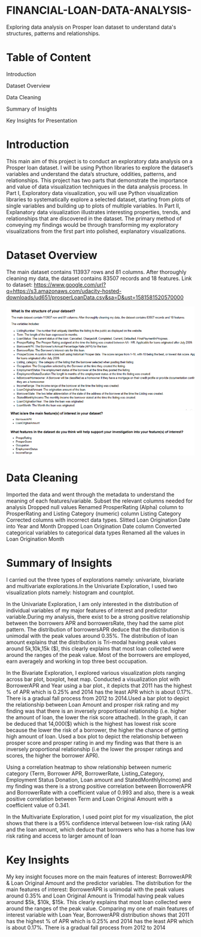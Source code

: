 # FINANCIAL-LOAN-DATA-ANALYSIS-
Exploring data analysis on Prosper loan dataset to understand data's structures, patterns and relationships.
# Table of Content
Introduction

Dataset Overview

Data Cleaning

Summary of Insights

Key Insights for Presentation

# Introduction
This main aim of this project is to conduct an exploratory data analysis on a Prosper loan dataset. I will be using Python libraries to explore the dataset’s variables and understand the data’s structure, oddities, patterns, and relationships.
This project has two parts that demonstrate the importance and value of data visualization techniques in the data analysis process.
In Part I, Exploratory data visualization, you will use Python visualization libraries to systematically explore a selected dataset, starting from plots of single variables and building up to plots of multiple variables.
In Part II, Explanatory data visualization illustrates interesting properties, trends, and relationships that are discovered in the dataset. The primary method of conveying my findings would be through transforming my exploratory visualizations from the first part into polished, explanatory visualizations.

# Dataset Overview
The main dataset contains 113937 rows and 81 columns. After thoroughly cleaning my data, the dataset contains 83507 records and 18 features.
Link to dataset: https://www.google.com/url?q=https://s3.amazonaws.com/udacity-hosted-downloads/ud651/prosperLoanData.csv&sa=D&ust=1581581520570000

![](Images/Screenshot%20(234).png)
![](Images/Screenshot%20(235).png)

# Data Cleaning
Imported the data and went through the metadata to understand the meaning of each features/variable.
Subset the relevant columns needed for analysis
Dropped null values
Renamed ProsperRating (Alpha) column to ProsperRating and Listing Category (numeric) column Listing Category
Corrected columns with incorrect data types.
Slitted Loan Origination Date into Year and Month
Dropped Loan Origination Date column
Converted categorical variables to categorical data types
Renamed all the values in Loan Origination Month

# Summary of Insights
I carried out the three types of explorations namely: univariate, bivariate and multivariate explorations.In the Univariate Exploration, I used two visualization plots namely: histogram and countplot.

In the Univariate Exploration, I am only interested in the distribution of individual variables of my major features of interest and predictor variable.During my analysis, there exist to be a strong positive relationship between the borrowers APR and borrowersRate, they had the same plot pattern. The distribution of borrowersAPR deduce that the distribution is unimodal with the peak values around 0.35%. The distribution of loan amount explains that the distribution is Tri-modal having peak values around 5k,10k,15k ($), this clearly explains that most loan collected were around the ranges of the peak value. Most of the borrowers are employed, earn averagely and working in top three best occupation.

In the Bivariate Exploration, I explored various visualization plots ranging across bar plot, boxplot, heat map. Conducted a visualization plot with BorrowerAPR and Year using a bar plot., it depicts that 2011 has the highest % of APR which is 0.25% and 2014 has the least APR which is about 0.17%. There is a gradual fall process from 2012 to 2014.Used a bar plot to depict the relationship between Loan Amount and prosper risk rating and my finding was that there is an inversely proportional relationship (i.e. higher the amount of loan, the lower the risk score attached). In the graph, it can be deduced that 14,000($) which is the highest has lowest risk score because the lower the risk of a borrower, the higher the chance of getting high amount of loan. Used a box plot to depict the relationship between prosper score and prosper rating in and my finding was that there is an inversely proportional relationship (i.e the lower the prosper ratings and scores, the higher the borrower APR).

Using a correlation heatmap to show relationship between numeric category (Term, Borrower APR, BorrowerRate, Listing_Category, Employment Status Donation, Loan amount and StatedMonthlyIncome) and my finding was there is a strong positive correlation between BorrowerAPR and BorrowerRate with a coefficient value of 0.993 and also, there is a weak positive correlation between Term and Loan Original Amount with a coefficient value of 0.341.

In the Multivariate Exploration, I used point plot for my visualization, the plot shows that there is a 95% confidence interval between low-risk rating (AA) and the loan amount, which deduce that borrowers who has a home has low risk rating and access to larger amount of loan

# Key Insights
My key insight focuses more on the main features of interest: BorrowerAPR & Loan Original Amount and the predictor variables. The distribution for the main features of interest: BorrowerAPR is unimodal with the peak values around 0.35% and Loan Original Amount is Trimodal having peak values around $5k, $10k, $15k. This clearly explains that most loan collected were around the ranges of the peak value. Comparing my one of main features of interest variable with Loan Year, BorrowerAPR distribution shows that 2011 has the highest % of APR which is 0.25% and 2014 has the least APR which is about 0.17%. There is a gradual fall process from 2012 to 2014
